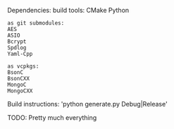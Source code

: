 Dependencies:
    build tools:
    CMake
    Python

    as git submodules:
    AES
    ASIO
    Bcrypt
    Spdlog
    Yaml-Cpp

    as vcpkgs:
    BsonC
    BsonCXX
    MongoC
    MongoCXX

Build instructions:
'python generate.py Debug|Release'

TODO:
Pretty much everything